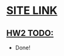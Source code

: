 # [SITE LINK](https://teamtracker-df799.firebaseapp.com)

## [HW2 TODO:](http://classes.pint.com/cse134b/homework/hw2.html)
- Done!
